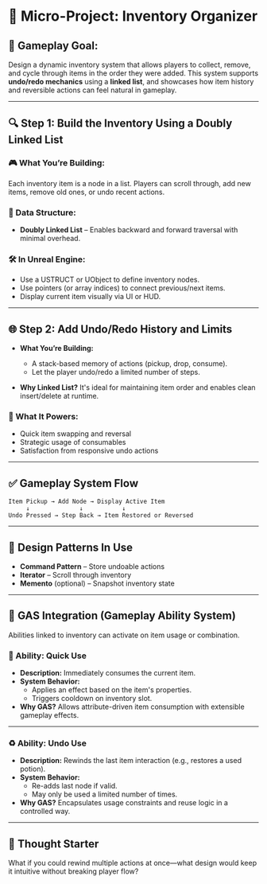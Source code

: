 
# 🧃 Micro-Project: Inventory Organizer

## 🎯 Gameplay Goal:
Design a dynamic inventory system that allows players to collect, remove, and cycle through items in the order they were added. This system supports **undo/redo mechanics** using a **linked list**, and showcases how item history and reversible actions can feel natural in gameplay.

---

## 🔍 Step 1: Build the Inventory Using a Doubly Linked List

### 🎮 What You’re Building:
Each inventory item is a node in a list. Players can scroll through, add new items, remove old ones, or undo recent actions.

### 🧱 Data Structure:
- **Doubly Linked List** – Enables backward and forward traversal with minimal overhead.

### 🛠️ In Unreal Engine:
- Use a USTRUCT or UObject to define inventory nodes.
- Use pointers (or array indices) to connect previous/next items.
- Display current item visually via UI or HUD.

---

## 🌐 Step 2: Add Undo/Redo History and Limits

- **What You’re Building:**
  - A stack-based memory of actions (pickup, drop, consume).
  - Let the player undo/redo a limited number of steps.

- **Why Linked List?**
  It's ideal for maintaining item order and enables clean insert/delete at runtime.

### 🧠 What It Powers:
- Quick item swapping and reversal
- Strategic usage of consumables
- Satisfaction from responsive undo actions

---

## ✅ Gameplay System Flow

```
Item Pickup → Add Node → Display Active Item
     ↓              ↓           ↓
Undo Pressed → Step Back → Item Restored or Reversed
```

---

## 🧩 Design Patterns In Use

- **Command Pattern** – Store undoable actions
- **Iterator** – Scroll through inventory
- **Memento** (optional) – Snapshot inventory state

---

## 🎲 GAS Integration (Gameplay Ability System)

Abilities linked to inventory can activate on item usage or combination.

### 🧪 Ability: Quick Use
- **Description:** Immediately consumes the current item.
- **System Behavior:**
  - Applies an effect based on the item's properties.
  - Triggers cooldown on inventory slot.
- **Why GAS?**
  Allows attribute-driven item consumption with extensible gameplay effects.

---

### ♻️ Ability: Undo Use
- **Description:** Rewinds the last item interaction (e.g., restores a used potion).
- **System Behavior:**
  - Re-adds last node if valid.
  - May only be used a limited number of times.
- **Why GAS?**
  Encapsulates usage constraints and reuse logic in a controlled way.

---

## 🤔 Thought Starter

What if you could rewind multiple actions at once—what design would keep it intuitive without breaking player flow?
